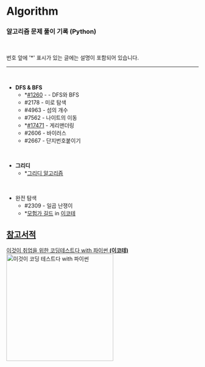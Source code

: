 # Algorithm
### 알고리즘 문제 풀이 기록 (Python)

<br>

번호 앞에 '*' 표시가 있는 글에는 설명이 포함되어 있습니다.


---
<br>

- **DFS & BFS**
  - *[#1260](https://github.com/ERyukSa/Algorithm/blob/main/DFS&BFS/%231260%20-%20DFS%EC%99%80%20BFS.md) - - DFS와 BFS
  - #2178 - 미로 탐색
  - #4963 - 섬의 개수
  - #7562 - 나이트의 이동
  - *[#17471](https://github.com/ERyukSa/Algorithm/blob/main/DFS%26BFS/%2317471%20-%20%EA%B2%8C%EB%A6%AC%EB%A7%A8%EB%8D%94%EB%A7%81.md) - 게리맨더링
  - #2606 - 바이러스
  - #2667 - 단지번호붙이기  

<br>

- **그리디**
  - *[그리디 알고리즘](https://github.com/ERyukSa/Algorithm/blob/main/Greedy/Greedy.md)

<br>

- 완전 탐색
  - #2309 - 일곱 난쟁이
  - *[모험가 길드](./Greedy/모험가%20길드.md) in [이코테](./#참고서적) 


## [참고서적](#참고서적)

[이것이 취업을 위한 코딩테스트다 with 파이썬 **(이코테)**<img width="280" src="https://search.pstatic.net/common/?src=http%3A%2F%2Fblogfiles.naver.net%2FMjAyMTAxMTdfMjE4%2FMDAxNjEwODQ1Mzc2MTI5.J9I4C67bdsG9IUCz17AAiZQ-Ex3WVuRmqcP3ZE4t4qwg.llvkH6ZKQERHZ_iaPkcKaeTAos6ZxdW9JHVTsUHOV14g.PNG.cy2003k%2Fimage.png&type=sc960_832" alt="이것이 코딩 테스트다 with 파이썬" title="이것이 코딩 테스트다 with 파이썬">](https://book.naver.com/bookdb/book_detail.nhn?bid=16439154)